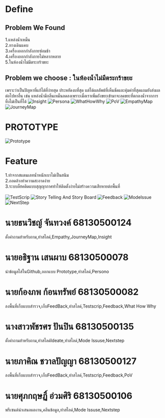 # Define
## Problem We Found 
1.แหล่งน้ำเหม็น<br>
2.ทางเดินแคบ<br>
3.เครื่องออกกำลังกายซ่อมช้า<br>
4.เครื่องออกกำลังกายไม่หลากหลาย<br>
5.ในห้องน้ำไม่มีตระกร้าขยะ<br>
## Problem we choose : ในห้องน้ำไม่มีตระกร้าขยะ
เพราะว่าเป็นปัญหาที่แก้ได้ที่ง่ายสุด ประหยัดงบที่สุด แต่ได้ผลลัพธ์ที่เห็นชัดและคุ้มค่าที่สุดแถมยังส่งผลต่อไปหาอื่น เช่น แหล่งน้ำมีกลิ่นเหม็นลดลงเพราะเมื่อเราเพิ่มถังขยะเข้ามาจะลดขยะที่ตกลงน้ำจากการทิ้งไม่เป็นที่ได้
![Insight](DT_IMGDATA/Insight.png)
![Persona](DT_IMGDATA/Persona.png)
![WhatHowWhy](DT_IMGDATA/WHW.png)
![PoV](DT_IMGDATA/POV.png)
![EmpathyMap](DT_IMGDATA/EmpathyMap.png)
![JourneyMap](DT_IMGDATA/JourneyMap.png)
# PROTOTYPE
![Prototype](DT_IMGDATA/Bin_Next.jpg)
# Feature
1.ทำจากสแตนเลทน้ำหนักเบาไม่เป็นสนิม<Br>
2.ถอดล้างทำความสะอาดง่าย<Br>
3.ระบบล็ฮคติดแบบสุญญากาศทำให้ติดตั้งง่ายไม่สร้างความเสียหายต่อพื้นที่<Br><Br>
![TestScrip](DT_IMGDATA/Script.png)
![Story Telling And Story Board](DT_IMGDATA/StoryTellingAndStoryBoard.png)
![Feedback](DT_IMGDATA/Feedback.png)
![ModeIssue](DT_IMGDATA/ModeIssue.png)
![NextStep](DT_IMGDATA/NextStep.png)

# นายธนวิชญ์ จันทวงค์ 68130500124
ตั้งคำถามสำหรับถาม,ทำสไลด์,Empathy,JourneyMap,Insight
# นายอธิฐาน เสนผาบ 68130500078
นำข้อมูลใส่ในGithub,ออกแบบ Prototype,ทำสไลด์,Persono
# นายก้องภพ ก้อนทรัพย์ 68130500082
ลงพื้นที่เก็บแบบสำรวจ,เก็บFeedBack,ทำสไลด์,Testscrip,Feedback,What How Why
# นางสาวพัชรศร ปันปิน 68130500135
ตั้งคำถามสำหรับถาม,ทำสไลด์Ideate,ทำสไลด์,Mode Issuse,Nextstep
# นายภาคิณ ชวาลปัญญา 68130500127
ลงพื้นที่เก็บแบบสำรวจ,เก็บFeedBack,ทำสไลด์,Testscrip,Feedback,PoV
# นายศุภกฤษฏิ์ อ่วมศิริ 68130500106
พรีเซนต์นำเสนอผลงาน,คลีนข้อมูล,ทำสไลด์,Mode Issuse,Nextstep


